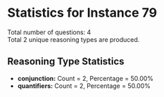 # Statistics for Instance 79<br/>
Total number of questions: 4<br/>
Total 2 unique reasoning types are produced.<br/>
## Reasoning Type Statistics<br/>
- **conjunction:** Count = 2, Percentage = 50.00%<br/>
- **quantifiers:** Count = 2, Percentage = 50.00%<br/>
